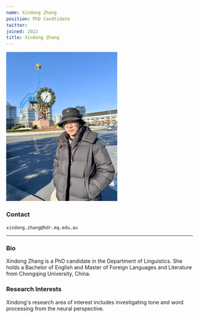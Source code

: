 ```yaml
---
name: Xindong Zhang
position: PhD Candtidate
twitter:
joined: 2022
title: Xindong Zhang
---
```



<img width="300" src="Xindong_Zhang.jpg" data-action="zoom">

### Contact

<i class="fa fa-envelope-o"></i>  `xindong.zhang@hdr.mq.edu.au`<br>

<hr>

### Bio

Xindong Zhang is a PhD candidate in the Department of Linguistics. She holds a Bachelor of English and Master of Foreign Languages and Literature from Chongqing University, China. 

### Research Interests

Xindong's research area of interest includes investigating tone and word processing from the neural perspective.
